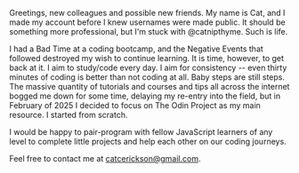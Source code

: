 Greetings, new colleagues and possible new friends. My name is Cat, and I made my account before I knew usernames were made public. It should be something more professional, but I'm stuck with @catnipthyme. Such is life.

I had a Bad Time at a coding bootcamp, and the Negative Events that followed destroyed my wish to continue learning. It is time, however, to get back at it. I aim to study/code every day. I aim for consistency -- even thirty minutes of coding is better than not coding at all. Baby steps are still steps. The massive quantity of tutorials and courses and tips all across the internet bogged me down for some time, delaying my re-entry into the field, but in February of 2025 I decided to focus on The Odin Project as my main resource. I started from scratch. 

I would be happy to pair-program with fellow JavaScript learners of any level to complete little projects and help each other on our coding journeys.

Feel free to contact me at catcerickson@gmail.com.

<!---
catnipthyme/catnipthyme is a ✨ special ✨ repository because its `README.md` (this file) appears on your GitHub profile.
You can click the Preview link to take a look at your changes.
--->
